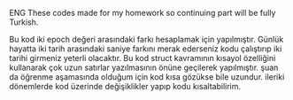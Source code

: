 ENG These codes made for my homework so continuing part will be fully Turkish.


Bu kod iki epoch değeri arasındaki farkı hesaplamak için yapılmıştır. Günlük hayatta iki tarih arasındaki saniye farkını merak ederseniz kodu çalıştırıp iki tarihi girmeniz yeterli olacaktır.
Bu kod struct kavramının kısayol özelliğini kullanarak çok uzun satırlar yazılmasının önüne geçilerek yapılmıştır.
şuan da öğrenme aşamasında olduğum için kod kısa gözükse bile uzundur. ileriki dönemlerde kod üzerinde değişiklikler yapıp kodu kısaltabilirim.
